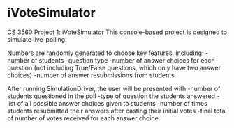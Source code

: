 # iVoteSimulator
CS 3560 Project 1: iVoteSimulator
This console-based project is designed to simulate live-polling.

Numbers are randomly generated to choose key features, including:
-number of students
-question type
-number of answer choices for each question (not including True/False questions, which only have two answer choices)
-number of answer resubmissions from students

After running SimulationDriver, the user will be presented with
-number of students questioned in the poll
-type of question the students answered
-list of all possible answer choices given to students
-number of times students resubmitted their answers after casting their initial votes
-final total of number of votes received for each answer choice
